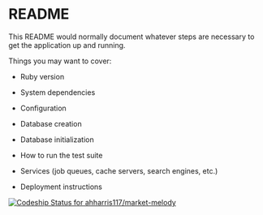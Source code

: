 # README

This README would normally document whatever steps are necessary to get the
application up and running.

Things you may want to cover:

* Ruby version

* System dependencies

* Configuration

* Database creation

* Database initialization

* How to run the test suite

* Services (job queues, cache servers, search engines, etc.)

* Deployment instructions

[![Codeship Status for ahharris117/market-melody](https://app.codeship.com/projects/d5b72ac0-7082-0138-326d-16f1b1567469/status?branch=master)](https://app.codeship.com/projects/395275)
